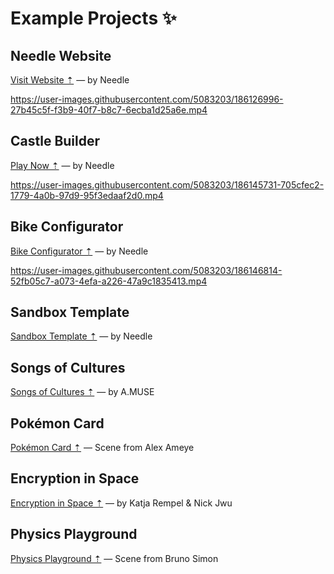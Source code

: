 
# Example Projects ✨

## Needle Website  
[Visit Website ⇡](https://needle.tools) — by Needle   

https://user-images.githubusercontent.com/5083203/186126996-27b45c5f-f3b9-40f7-b8c7-6ecba1d25a6e.mp4


## Castle Builder
[Play Now ⇡](https://castle.needle.tools) — by Needle   

https://user-images.githubusercontent.com/5083203/186145731-705cfec2-1779-4a0b-97d9-95f3edaaf2d0.mp4




## Bike Configurator
[Bike Configurator ⇡](https://bike.needle.tools) — by Needle  

https://user-images.githubusercontent.com/5083203/186146814-52fb05c7-a073-4efa-a226-47a9c1835413.mp4


## Sandbox Template
[Sandbox Template ⇡](https://fwd.needle.tools/needle-engine/glitch-starter) — by Needle   

## Songs of Cultures  
[Songs of Cultures ⇡](https://fwd.needle.tools/needle-engine/projects/songs-of-cultures) — by A.MUSE  

## Pokémon Card
[Pokémon Card ⇡](https://fwd.needle.tools/needle-engine/projects/pokemon-card) — Scene from Alex Ameye  

## Encryption in Space  
[Encryption in Space ⇡](https://fwd.needle.tools/needle-engine/projects/encryption) — by Katja Rempel & Nick Jwu  

## Physics Playground
[Physics Playground ⇡](https://bruno-simon-20k-needle.glitch.me/) — Scene from Bruno Simon  

